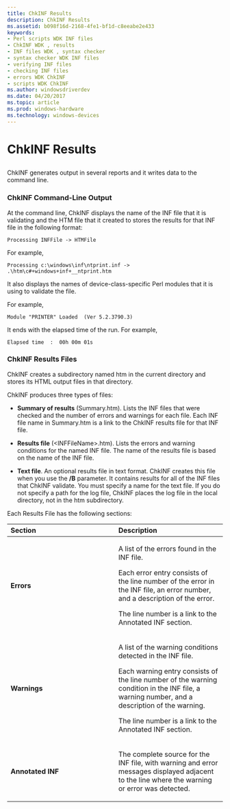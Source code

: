 ```yaml
---
title: ChkINF Results
description: ChkINF Results
ms.assetid: b098f16d-2168-4fe1-bf1d-c8eeabe2e433
keywords:
- Perl scripts WDK INF files
- ChkINF WDK , results
- INF files WDK , syntax checker
- syntax checker WDK INF files
- verifying INF files
- checking INF files
- errors WDK ChkINF
- scripts WDK ChkINF
ms.author: windowsdriverdev
ms.date: 04/20/2017
ms.topic: article
ms.prod: windows-hardware
ms.technology: windows-devices
---
```


# ChkINF Results


## <span id="ddk_chkinf_results_tools"></span><span id="DDK_CHKINF_RESULTS_TOOLS"></span>


ChkINF generates output in several reports and it writes data to the command line.

### <span id="chkinf_command_line_output"></span><span id="CHKINF_COMMAND_LINE_OUTPUT"></span>ChkINF Command-Line Output

At the command line, ChkINF displays the name of the INF file that it is validating and the HTM file that it created to stores the results for that INF file in the following format:

```
Processing INFFile -> HTMFile
```

For example,

```
Processing c:\windows\inf\ntprint.inf -> .\htm\c#+windows+inf+__ntprint.htm
```

It also displays the names of device-class-specific Perl modules that it is using to validate the file.

For example,

```
Module "PRINTER" Loaded  (Ver 5.2.3790.3)
```

It ends with the elapsed time of the run. For example,

```
Elapsed time  :  00h 00m 01s
```

### <span id="chkinf_results_files"></span><span id="CHKINF_RESULTS_FILES"></span>ChkINF Results Files

ChkINF creates a subdirectory named htm in the current directory and stores its HTML output files in that directory.

ChkINF produces three types of files:

-   **Summary of results** (Summary.htm). Lists the INF files that were checked and the number of errors and warnings for each file. Each INF file name in Summary.htm is a link to the ChkINF results file for that INF file.

-   **Results file** (&lt;INFFileName&gt;.htm). Lists the errors and warning conditions for the named INF file. The name of the results file is based on the name of the INF file.

-   **Text file**. An optional results file in text format. ChkINF creates this file when you use the **/B** parameter. It contains results for all of the INF files that ChkINF validate. You must specify a name for the text file. If you do not specify a path for the log file, ChkINF places the log file in the local directory, not in the htm subdirectory.

Each Results File has the following sections:

<table>
<colgroup>
<col width="50%" />
<col width="50%" />
</colgroup>
<thead>
<tr class="header">
<th align="left">Section</th>
<th align="left">Description</th>
</tr>
</thead>
<tbody>
<tr class="odd">
<td align="left"><p><strong>Errors</strong></p></td>
<td align="left"><p>A list of the errors found in the INF file.</p>
<p>Each error entry consists of the line number of the error in the INF file, an error number, and a description of the error.</p>
<p>The line number is a link to the Annotated INF section.</p></td>
</tr>
<tr class="even">
<td align="left"><p><strong>Warnings</strong></p></td>
<td align="left"><p>A list of the warning conditions detected in the INF file.</p>
<p>Each warning entry consists of the line number of the warning condition in the INF file, a warning number, and a description of the warning.</p>
<p>The line number is a link to the Annotated INF section.</p></td>
</tr>
<tr class="odd">
<td align="left"><p><strong>Annotated INF</strong></p></td>
<td align="left"><p>The complete source for the INF file, with warning and error messages displayed adjacent to the line where the warning or error was detected.</p></td>
</tr>
</tbody>
</table>

 

 

 





